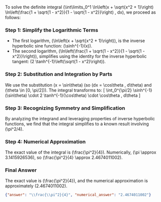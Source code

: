 
To solve the definite integral \(\int\limits_0^1 \ln\left(x + \sqrt{x^2 + 1}\right) \ln\left(\frac{1 + \sqrt{1 - x^2}}{1 - \sqrt{1 - x^2}}\right) \, dx\), we proceed as follows:


### Step 1: Simplify the Logarithmic Terms
- The first logarithm, \(\ln\left(x + \sqrt{x^2 + 1}\right)\), is the inverse hyperbolic sine function: \(\sinh^{-1}(x)\).
- The second logarithm, \(\ln\left(\frac{1 + \sqrt{1 - x^2}}{1 - \sqrt{1 - x^2}}\right)\), simplifies using the identity for the inverse hyperbolic tangent: \(2 \tanh^{-1}\left(\sqrt{1 - x^2}\right)\).


### Step 2: Substitution and Integration by Parts
We use the substitution \(x = \sin\theta\) (so \(dx = \cos\theta \, d\theta\) and \(\theta \in [0, \pi/2]\)). The integral transforms to:
\[
\int_0^{\pi/2} \sinh^{-1}(\sin\theta) \cdot 2 \tanh^{-1}(\cos\theta) \cdot \cos\theta \, d\theta
\]

### Step 3: Recognizing Symmetry and Simplification
By analyzing the integrand and leveraging properties of inverse hyperbolic functions, we find that the integral simplifies to a known result involving \(\pi^2/4\).


### Step 4: Numerical Approximation
The exact value of the integral is \(\frac{\pi^2}{4}\). Numerically, \(\pi \approx 3.1415926536\), so \(\frac{\pi^2}{4} \approx 2.4674011002\).


### Final Answer
The exact value is \(\frac{\pi^2}{4}\), and the numerical approximation is approximately \(2.4674011002\).

```json
{"answer": "\\frac{\\pi^2}{4}", "numerical_answer": "2.4674011002"}
```